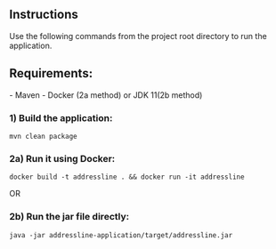 <h2>Instructions</h2>
Use the following commands from the project root directory to run the application.

<h2>Requirements:</h2>
- Maven
- Docker (2a method) or JDK 11(2b method)

<h3>1) Build the application:</h3>

    mvn clean package

<h3>2a) Run it using Docker:</h3>

    docker build -t addressline . && docker run -it addressline

OR

<h3>2b) Run the jar file directly:</h3>

    java -jar addressline-application/target/addressline.jar

    